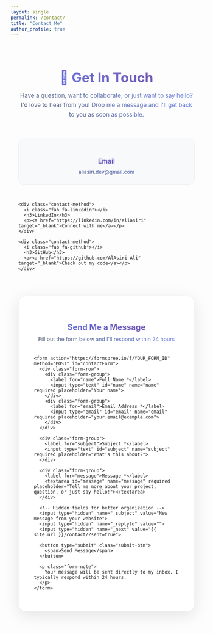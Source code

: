 ```yaml
---
layout: single
permalink: /contact/
title: "Contact Me"
author_profile: true
---
```


<style>
.contact-container {
  max-width: 800px;
  margin: 0 auto;
  padding: 20px;
}

.contact-header {
  text-align: center;
  margin-bottom: 50px;
}

.contact-header h1 {
  background: linear-gradient(45deg, #667eea, #764ba2);
  -webkit-background-clip: text;
  -webkit-text-fill-color: transparent;
  background-clip: text;
  font-size: 2.5em;
  margin-bottom: 15px;
}

.contact-subtitle {
  background: linear-gradient(45deg, #4a5568, #667eea);
  -webkit-background-clip: text;
  -webkit-text-fill-color: transparent;
  background-clip: text;
  font-size: 1.1em;
  max-width: 600px;
  margin: 0 auto 30px;
  line-height: 1.6;
}

.contact-methods {
  display: grid;
  grid-template-columns: repeat(auto-fit, minmax(250px, 1fr));
  gap: 30px;
  margin-bottom: 50px;
}

.contact-method {
  background: #f8f9fa;
  padding: 25px;
  border-radius: 15px;
  text-align: center;
  border: 1px solid #e9ecef;
  transition: all 0.3s ease;
}

.contact-method:hover {
  transform: translateY(-5px);
  box-shadow: 0 10px 30px rgba(0,0,0,0.1);
  border-color: #667eea;
}

.contact-method i {
  font-size: 2.5em;
  background: linear-gradient(45deg, #667eea, #764ba2);
  -webkit-background-clip: text;
  -webkit-text-fill-color: transparent;
  background-clip: text;
  margin-bottom: 15px;
  display: block;
}

.contact-method h3 {
  background: linear-gradient(45deg, #667eea, #764ba2);
  -webkit-background-clip: text;
  -webkit-text-fill-color: transparent;
  background-clip: text;
  margin-bottom: 10px;
  font-size: 1.2em;
}

.contact-method p {
  background: linear-gradient(45deg, #4a5568, #667eea);
  -webkit-background-clip: text;
  -webkit-text-fill-color: transparent;
  background-clip: text;
  margin: 0;
  font-size: 0.95em;
}

.contact-method a {
  color: #667eea;
  text-decoration: none;
  font-weight: 500;
  transition: color 0.3s ease;
}

.contact-method a:hover {
  color: #764ba2;
  text-decoration: underline;
}

.contact-form {
  background: #fff;
  padding: 40px;
  border-radius: 20px;
  box-shadow: 0 10px 40px rgba(0,0,0,0.1);
  border: 1px solid #e9ecef;
}

.form-header {
  text-align: center;
  margin-bottom: 35px;
}

.form-header h2 {
  background: linear-gradient(45deg, #667eea, #764ba2);
  -webkit-background-clip: text;
  -webkit-text-fill-color: transparent;
  background-clip: text;
  margin-bottom: 10px;
}

.form-header p {
  background: linear-gradient(45deg, #4a5568, #667eea);
  -webkit-background-clip: text;
  -webkit-text-fill-color: transparent;
  background-clip: text;
  margin: 0;
}

.form-group {
  margin-bottom: 25px;
}

.form-row {
  display: grid;
  grid-template-columns: 1fr 1fr;
  gap: 20px;
}

.form-group label {
  display: block;
  background: linear-gradient(45deg, #667eea, #764ba2);
  -webkit-background-clip: text;
  -webkit-text-fill-color: transparent;
  background-clip: text;
  font-weight: 500;
  margin-bottom: 8px;
  font-size: 0.95em;
}

.form-group input,
.form-group textarea {
  width: 100%;
  padding: 12px 16px;
  border: 2px solid #e9ecef;
  border-radius: 10px;
  font-size: 1em;
  transition: all 0.3s ease;
  font-family: inherit;
  background: #fff;
}

.form-group input:focus,
.form-group textarea:focus {
  outline: none;
  border-color: #667eea;
  box-shadow: 0 0 0 3px rgba(102, 126, 234, 0.1);
  transform: translateY(-2px);
}

.form-group textarea {
  resize: vertical;
  min-height: 120px;
  line-height: 1.5;
}

.submit-btn {
  background: linear-gradient(45deg, #667eea, #764ba2);
  color: white;
  padding: 15px 40px;
  border: none;
  border-radius: 25px;
  font-size: 1.1em;
  font-weight: 600;
  cursor: pointer;
  transition: all 0.3s ease;
  width: 100%;
  position: relative;
  overflow: hidden;
}

.submit-btn:hover {
  transform: translateY(-2px);
  box-shadow: 0 8px 25px rgba(102, 126, 234, 0.3);
  background: linear-gradient(45deg, #764ba2, #667eea);
}

.submit-btn:active {
  transform: translateY(0);
}

.submit-btn::before {
  content: '';
  position: absolute;
  top: 0;
  left: -100%;
  width: 100%;
  height: 100%;
  background: linear-gradient(90deg, transparent, rgba(255,255,255,0.2), transparent);
  transition: left 0.5s ease;
}

.submit-btn:hover::before {
  left: 100%;
}

.form-note {
  margin-top: 20px;
  text-align: center;
  background: linear-gradient(45deg, #4a5568, #667eea);
  -webkit-background-clip: text;
  -webkit-text-fill-color: transparent;
  background-clip: text;
  font-size: 0.9em;
  font-style: italic;
}

/* Success/Error Messages */
.message {
  padding: 15px 20px;
  border-radius: 10px;
  margin-bottom: 25px;
  font-weight: 500;
  text-align: center;
}

.message.success {
  background: #d4edda;
  border: 1px solid #c3e6cb;
  color: #155724;
}

.message.error {
  background: #f8d7da;
  border: 1px solid #f5c6cb;
  color: #721c24;
}

/* Dark theme support */
[data-theme="dark"] .contact-method {
  background: #2d3748;
  border-color: #4a5568;
}

[data-theme="dark"] .contact-method h3 {
  color: #e2e8f0;
}

[data-theme="dark"] .contact-method p {
  color: #a0aec0;
}

[data-theme="dark"] .contact-form {
  background: #2d3748;
  border-color: #4a5568;
}

[data-theme="dark"] .form-header h2 {
  color: #e2e8f0;
}

[data-theme="dark"] .form-header p {
  color: #a0aec0;
}

[data-theme="dark"] .form-group label {
  color: #e2e8f0;
}

[data-theme="dark"] .form-group input,
[data-theme="dark"] .form-group textarea {
  background: #4a5568;
  border-color: #718096;
  color: #e2e8f0;
}

[data-theme="dark"] .form-group input::placeholder,
[data-theme="dark"] .form-group textarea::placeholder {
  color: #a0aec0;
}

[data-theme="dark"] .contact-subtitle {
  color: #a0aec0;
}

[data-theme="dark"] .form-note {
  color: #a0aec0;
}

/* Mobile responsiveness */
@media (max-width: 768px) {
  .contact-container {
    padding: 15px;
  }
  
  .contact-form {
    padding: 25px 20px;
  }
  
  .form-row {
    grid-template-columns: 1fr;
    gap: 15px;
  }
  
  .contact-header h1 {
    font-size: 2em;
  }
  
  .contact-methods {
    gap: 20px;
  }
}
</style>

<div class="contact-container">
  
  <div class="contact-header">
    <h1>📧 Get In Touch</h1>
    <p class="contact-subtitle">
      Have a question, want to collaborate, or just want to say hello? I'd love to hear from you! 
      Drop me a message and I'll get back to you as soon as possible.
    </p>
  </div>

  <div class="contact-methods">
    <div class="contact-method">
      <i class="fas fa-envelope"></i>
      <h3>Email</h3>
      <p><a href="mailto:aliasiri.dev@gmail.com">aliasiri.dev@gmail.com</a></p>
    </div>
    
    <div class="contact-method">
      <i class="fab fa-linkedin"></i>
      <h3>LinkedIn</h3>
      <p><a href="https://linkedin.com/in/aliasiri" target="_blank">Connect with me</a></p>
    </div>
    
    <div class="contact-method">
      <i class="fab fa-github"></i>
      <h3>GitHub</h3>
      <p><a href="https://github.com/AlAsiri-Ali" target="_blank">Check out my code</a></p>
    </div>
  </div>

  <div class="contact-form">
    <div class="form-header">
      <h2>Send Me a Message</h2>
      <p>Fill out the form below and I'll respond within 24 hours</p>
    </div>

    <form action="https://formspree.io/f/YOUR_FORM_ID" method="POST" id="contactForm">
      <div class="form-row">
        <div class="form-group">
          <label for="name">Full Name *</label>
          <input type="text" id="name" name="name" required placeholder="Your name">
        </div>
        <div class="form-group">
          <label for="email">Email Address *</label>
          <input type="email" id="email" name="email" required placeholder="your.email@example.com">
        </div>
      </div>
      
      <div class="form-group">
        <label for="subject">Subject *</label>
        <input type="text" id="subject" name="subject" required placeholder="What's this about?">
      </div>
      
      <div class="form-group">
        <label for="message">Message *</label>
        <textarea id="message" name="message" required placeholder="Tell me more about your project, question, or just say hello!"></textarea>
      </div>
      
      <!-- Hidden fields for better organization -->
      <input type="hidden" name="_subject" value="New message from your website">
      <input type="hidden" name="_replyto" value="">
      <input type="hidden" name="_next" value="{{ site.url }}/contact/?sent=true">
      
      <button type="submit" class="submit-btn">
        <span>Send Message</span>
      </button>
      
      <p class="form-note">
        Your message will be sent directly to my inbox. I typically respond within 24 hours.
      </p>
    </form>
  </div>

</div>

<!-- Success/Error message handling -->
<script>
document.addEventListener('DOMContentLoaded', function() {
  // Check if message was sent successfully
  const urlParams = new URLSearchParams(window.location.search);
  if (urlParams.get('sent') === 'true') {
    const form = document.getElementById('contactForm');
    const successMessage = document.createElement('div');
    successMessage.className = 'message success';
    successMessage.innerHTML = '✅ Message sent successfully! I\'ll get back to you soon.';
    form.parentNode.insertBefore(successMessage, form);
    
    // Clear the URL parameter
    window.history.replaceState({}, document.title, window.location.pathname);
  }
  
  // Form submission handling
  const contactForm = document.getElementById('contactForm');
  contactForm.addEventListener('submit', function(e) {
    const submitBtn = contactForm.querySelector('.submit-btn');
    submitBtn.innerHTML = '<span>Sending...</span>';
    submitBtn.disabled = true;
  });
});
</script>
